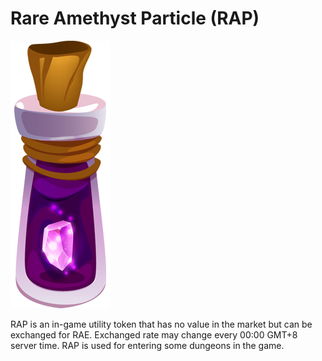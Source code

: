 # Rare Amethyst Particle (RAP)

![](../../../.gitbook/assets/RAP-NEW.png)

RAP is an in-game utility token that has no value in the market but can be exchanged for RAE. Exchanged rate may change every 00:00 GMT+8 server time. RAP is used for entering some dungeons in the game.
